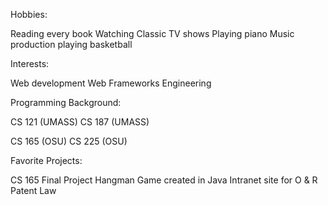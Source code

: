 
Hobbies:

Reading every book
Watching Classic TV shows
Playing piano
Music production
playing basketball


Interests:

Web development
Web Frameworks
Engineering


Programming Background:

CS 121 (UMASS)
CS 187 (UMASS)

CS 165 (OSU)
CS 225 (OSU)


Favorite Projects:

CS 165 Final Project
Hangman Game created in Java
Intranet site for O & R Patent Law
